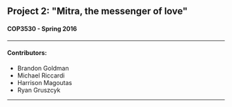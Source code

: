 ## Project 2: "Mitra, the messenger of love"
#### COP3530 - Spring 2016
---

#### Contributors:
* Brandon Goldman
* Michael Riccardi
* Harrison Magoutas
* Ryan Gruszcyk
---
